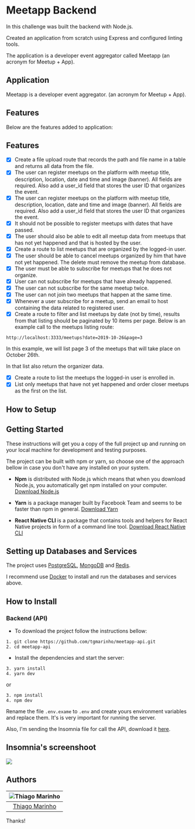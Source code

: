 # Meetapp Backend

In this challenge was built the backend with Node.js.

Created an application from scratch using Express and configured linting tools.

The application is a developer event aggregator called Meetapp (an acronym for Meetup + App).

## Application

Meetapp is a developer event aggregator. (an acronym for Meetup + App).

## Features

Below are the features added to application:


## Features

- [x] Create a file upload route that records the path and file name in a table and returns all data from the file.
- [x] The user can register meetups on the platform with meetup title, description, location, date and time and image (banner). All fields are required. Also add a user_id field that stores the user ID that organizes the event.
- [x] The user can register meetups on the platform with meetup title, description, location, date and time and image (banner). All fields are required. Also add a user_id field that stores the user ID that organizes the event.
- [x] It should not be possible to register meetups with dates that have passed.
- [x] The user should also be able to edit all meetup data from meetups that has not yet happened and that is hosted by the user.
- [x] Create a route to list meetups that are organized by the logged-in user.
- [x] The user should be able to cancel meetups organized by him that have not yet happened. The delete must remove the meetup from database.
- [x] The user must be able to subscribe for meetups that he does not organize.
- [x] User can not subscribe for meetups that have already happened.
- [x] The user can not subscribe for the same meetup twice.
- [x] The user can not join two meetups that happen at the same time.
- [x] Whenever a user subscribe for a meetup, send an email to host containing the data related to registered user.
- [x] Create a route to filter and list meetups by date (not by time), results from that listing should be paginated by 10 items per page. Below is an example call to the meetups listing route:

```
http://localhost:3333/meetups?date=2019-10-26&page=3
```

In this example, we will list page 3 of the meetups that will take place on October 26th.

In that list also return the organizer data.

- [x] Create a route to list the meetups the logged-in user is enrolled in.
- [x] List only meetups that have not yet happened and order closer meetups as the first on the list.

## How to Setup
## Getting Started

These instructions will get you a copy of the full project up and running on your local machine for development and testing purposes.

The project can be built with npm or yarn, so choose one of the approach bellow in case you don't have any installed on your system.

* **Npm** is distributed with Node.js which means that when you download Node.js, you automatically get npm installed on your computer. [Download Node.js](https://nodejs.org/en/download/)

* **Yarn** is a package manager built by Facebook Team and seems to be faster than npm in general.  [Download Yarn](https://yarnpkg.com/en/docs/install)

* **React Native CLI** is a package that contains tools and helpers for React Native projects in form of a command line tool.  [Download React Native CLI](https://facebook.github.io/react-native/docs/getting-started)

## Setting up Databases and Services

The project uses [PostgreSQL](https://www.postgresql.org), [MongoDB](https://www.mongodb.com) and [Redis](https://redis.io).

I recommend use [Docker](https://www.docker.com) to install and run the databases and services above.

## How to Install

### Backend (API)

* To download the project follow the instructions bellow:

```
1. git clone https://github.com/tgmarinho/meetapp-api.git
2. cd meetapp-api
```

* Install the dependencies and start the server:

```
3. yarn install
4. yarn dev
```

or

```
3. npm install
4. npm dev
```

Rename the file `.env.exame` to `.env` and create yours environment variables and replace them. It's is very important for running the server.

Also, I'm sending the Insomnia file for call the API, download it [here](https://github.com/tgmarinho/meetapp/blob/master/Insomnia_2019-10-27.json).


## Insomnia's screenshoot 
![](https://raw.githubusercontent.com/tgmarinho/meetapp/master/screenshots/insomnia-api.png)


## Authors

| ![Thiago Marinho](https://avatars2.githubusercontent.com/u/380327?s=150&v=3)|
|:---------------------:|
|  [Thiago Marinho](https://github.com/tgmarinho/)   |


Thanks!
